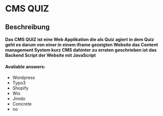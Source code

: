 # CMS QUIZ

## Beschreibung
#### Das CMS QUIZ ist eine Web Applikation die als Quiz agiert in dem Quiz geht es darum von einer in einem iframe gezeigten Website das Content management System kurz CMS dahinter zu erraten geschrieben ist das Backend Script der Website mit JavaScript

#### Avaliable answers:
- Wordpress
- Typo3
- Shopify
- Wix
- Jimdo
- Concrete
- no
